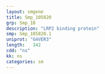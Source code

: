 ```yaml
---
layout: smgene
title: Smp_105820
grp: Smp_10
description: "LRP2 binding protein"
smp: Smp_105820.1
uniprot: "G4VER3"
length:   342
cdd: "ns"
kk: ns
categories: sm
---
```

